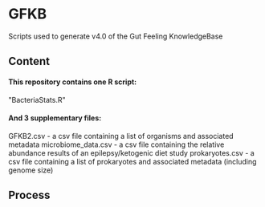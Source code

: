 # GFKB
Scripts used to generate v4.0 of the Gut Feeling KnowledgeBase

## Content
#### This repository contains one R script:
"BacteriaStats.R"

#### And 3 supplementary files:
GFKB2.csv - a csv file containing a list of organisms and associated metadata
microbiome_data.csv - a csv file containing the relative abundance results of an epilepsy/ketogenic diet study
prokaryotes.csv - a csv file containing a list of prokaryotes and associated metadata (including genome size)

## Process
